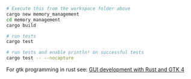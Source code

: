 ```bash
# Execute this from the workspace folder above
cargo new memory_management
cd memory_management
cargo build

# run tests
cargo test

# run tests and enable println! on successful tests
cargo test -- --nocapture
```

For gtk programming in rust see: [GUI development with Rust and GTK 4](https://gtk-rs.org/gtk4-rs/stable/latest/book/introduction.html)